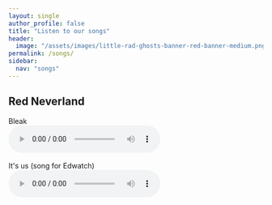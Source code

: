 ```yaml
---
layout: single
author_profile: false
title: "Listen to our songs"
header:
  image: "/assets/images/little-rad-ghosts-banner-red-banner-medium.png"
permalink: /songs/
sidebar:
  nav: "songs"
---
```


## Red Neverland

Bleak
<br />
<audio controls>  
  <source src="https://raw.githubusercontent.com/ldaniel/littleradghosts/main/assets/songs/bleak.mp3" type="audio/mpeg">
Your browser does not support the audio element.
</audio> 
<br /><br />
It's us (song for Edwatch)
<br />
<audio controls>  
  <source src="https://raw.githubusercontent.com/ldaniel/littleradghosts/main/assets/songs/its-us-song-for-edwatch.mp3" type="audio/mpeg">
Your browser does not support the audio element.
</audio> 
